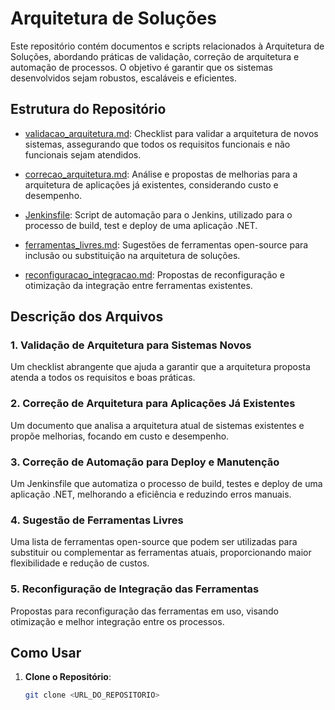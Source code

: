 # Arquitetura de Soluções

Este repositório contém documentos e scripts relacionados à Arquitetura de Soluções, abordando práticas de validação, correção de arquitetura e automação de processos. O objetivo é garantir que os sistemas desenvolvidos sejam robustos, escaláveis e eficientes.

## Estrutura do Repositório

- [validacao_arquitetura.md](https://github.com/RafaelRisso/files_and_things/blob/main/validacao_arquitetura.md): Checklist para validar a arquitetura de novos sistemas, assegurando que todos os requisitos funcionais e não funcionais sejam atendidos.
  
- [correcao_arquitetura.md](https://github.com/RafaelRisso/files_and_things/blob/main/correcao_arquitetura.md): Análise e propostas de melhorias para a arquitetura de aplicações já existentes, considerando custo e desempenho.

- [Jenkinsfile](https://github.com/RafaelRisso/files_and_things/blob/main/JenkinsFileDotNet): Script de automação para o Jenkins, utilizado para o processo de build, test e deploy de uma aplicação .NET.

- [ferramentas_livres.md](https://github.com/RafaelRisso/files_and_things/blob/main/ferramentas_livres.md): Sugestões de ferramentas open-source para inclusão ou substituição na arquitetura de soluções.

- [reconfiguracao_integracao.md](https://github.com/RafaelRisso/files_and_things/blob/main/reconfiguracao_integracao.md): Propostas de reconfiguração e otimização da integração entre ferramentas existentes.

## Descrição dos Arquivos

### 1. Validação de Arquitetura para Sistemas Novos
Um checklist abrangente que ajuda a garantir que a arquitetura proposta atenda a todos os requisitos e boas práticas.

### 2. Correção de Arquitetura para Aplicações Já Existentes
Um documento que analisa a arquitetura atual de sistemas existentes e propõe melhorias, focando em custo e desempenho.

### 3. Correção de Automação para Deploy e Manutenção
Um Jenkinsfile que automatiza o processo de build, testes e deploy de uma aplicação .NET, melhorando a eficiência e reduzindo erros manuais.

### 4. Sugestão de Ferramentas Livres
Uma lista de ferramentas open-source que podem ser utilizadas para substituir ou complementar as ferramentas atuais, proporcionando maior flexibilidade e redução de custos.

### 5. Reconfiguração de Integração das Ferramentas
Propostas para reconfiguração das ferramentas em uso, visando otimização e melhor integração entre os processos.

## Como Usar

1. **Clone o Repositório**: 
   ```bash
   git clone <URL_DO_REPOSITORIO>
